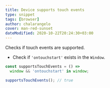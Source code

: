 ```yaml
---
title: Device supports touch events
type: snippet
tags: [browser]
author: chalarangelo
cover: man-red-sunset
dateModified: 2020-10-22T20:24:30+03:00
---
```


Checks if touch events are supported.

- Check if `'ontouchstart'` exists in the `Window`.

```js
const supportsTouchEvents = () =>
  window && 'ontouchstart' in window;
```

```js
supportsTouchEvents(); // true
```
